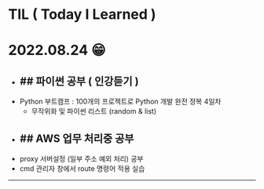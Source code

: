 # TIL ( Today I Learned )

# **2022.08.24 😁** 

- ## ## 파이썬 공부 ( 인강듣기 ) 
- Python 부트캠프 : 100개의 프로젝트로 Python 개발 완전 정복 4일차
    - 무작위화 및 파이썬 리스트 (random & list)
- ## ## AWS 업무 처리중 공부 
- proxy 서버설정 (일부 주소 예외 처리) 공부 
- cmd 관리자 창에서 route 명령어 적용 실습  


---